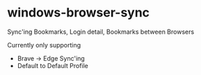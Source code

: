 # windows-browser-sync
Sync'ing Bookmarks, Login detail, Bookmarks between Browsers


Currently only supporting 
- Brave -> Edge Sync'ing
- Default to Default Profile

